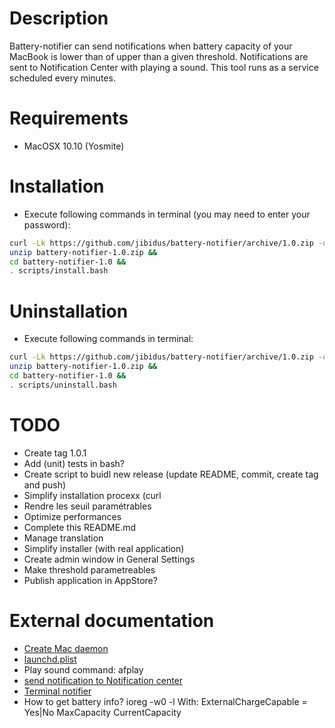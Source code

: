 # Description
Battery-notifier can send notifications when battery capacity of your MacBook is lower than of upper than a given threshold.
Notifications are sent to Notification Center with playing a sound.
This tool runs as a service scheduled every minutes.

# Requirements
- MacOSX 10.10 (Yosmite)

# Installation
- Execute following commands in terminal (you may need to enter your password):
```bash
curl -Lk https://github.com/jibidus/battery-notifier/archive/1.0.zip -o battery-notifier-1.0.zip &&
unzip battery-notifier-1.0.zip &&
cd battery-notifier-1.0 &&
. scripts/install.bash
```

# Uninstallation
- Execute following commands in terminal:
```bash
curl -Lk https://github.com/jibidus/battery-notifier/archive/1.0.zip -o battery-notifier-1.0.zip &&
unzip battery-notifier-1.0.zip &&
cd battery-notifier-1.0 &&
. scripts/uninstall.bash
```

# TODO
- Create tag 1.0.1
- Add (unit) tests in bash?
- Create script to buidl new release (update README, commit, create tag and push)
- Simplify installation procexx (curl
- Rendre les seuil paramétrables
- Optimize performances
- Complete this README.md
- Manage translation
- Simplify installer (with real application)
- Create admin window in General Settings
- Make threshold parametreables
- Publish application in AppStore?

# External documentation
- [Create Mac daemon](https://developer.apple.com/library/mac/documentation/MacOSX/Conceptual/BPSystemStartup/Chapters/CreatingLaunchdJobs.html)
- [launchd.plist](https://developer.apple.com/library/mac/documentation/Darwin/Reference/ManPages/man5/launchd.plist.5.html#//apple_ref/doc/man/5/launchd.plist)
- Play sound command: afplay
- [send notification to Notification center](http://osxdaily.com/2012/08/03/send-an-alert-to-notification-center-from-the-command-line-in-os-x/)
- [Terminal notifier](https://github.com/alloy/terminal-notifier)
- How to get battery info?
	ioreg -w0 -l
	With:
		ExternalChargeCapable = Yes|No
		MaxCapacity
		CurrentCapacity
		